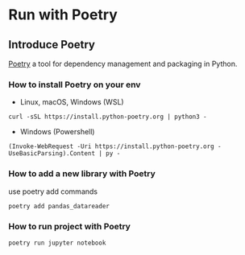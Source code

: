 # Run with Poetry

## Introduce Poetry

[Poetry](https://python-poetry.org/docs/) a tool for dependency management and packaging in Python.

### How to install Poetry on your env

* Linux, macOS, Windows (WSL)

```
curl -sSL https://install.python-poetry.org | python3 -
```

* Windows (Powershell)

```
(Invoke-WebRequest -Uri https://install.python-poetry.org -UseBasicParsing).Content | py -
```

### How to add a new library with Poetry

use poetry add commands

```
poetry add pandas_datareader
```


### How to run project with Poetry

```
poetry run jupyter notebook
```